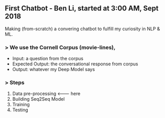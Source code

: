## First Chatbot - Ben Li, started at 3:00 AM, Sept 2018

Making (from-scratch) a convering chatbot to fulfill my curiosity in NLP & ML.

### > We use the Cornell Corpus (movie-lines),
- Input: a question from the corpus
- Expected Output: the conversational response from corpus
- Output: whatever my Deep Model says

### > Steps
1. Data pre-processing     <--- here
2. Building Seq2Seq Model
3. Training
4. Testing 
